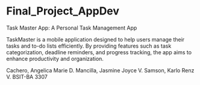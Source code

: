 # Final_Project_AppDev

Task Master App: A Personal Task Management App

TaskMaster is a mobile application designed to help users manage their tasks and to-do lists efficiently.
By providing features such as task categorization, deadline reminders, and progress tracking, the app aims to enhance productivity and organization.



Cachero, Angelica Marie D.
Mancilla, Jasmine Joyce V.
Samson, Karlo Renz V.
BSIT-BA 3307
